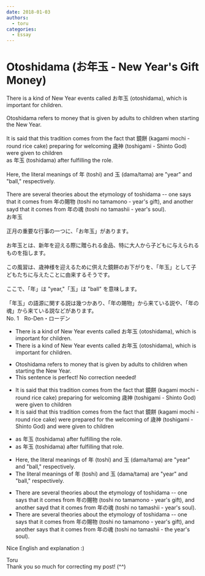 ```yaml
---
date: 2018-01-03
authors:
  - toru
categories:
  - Essay
---
```


<h1 id="subject_show">Otoshidama (お年玉 - New Year's Gift Money)</h1>
<div class="date" hidden>Jan 3, 2018 15:35</div>
<div id="post"><div id="body_show_ori">
There is a kind of New Year events called お年玉 (otoshidama), which is important for children.<br/><br/>Otoshidama refers to money that is given by adults to children when starting the New Year.<br/><br/>It is said that this tradition comes from the fact that 鏡餅 (kagami mochi - round rice cake) preparing for welcoming 歳神 (toshigami - Shinto God) were given to children <br/>as 年玉 (toshidama) after fulfilling the role.<br/><br/>Here, the literal meanings of 年 (toshi) and 玉 (dama/tama) are "year" and "ball," respectively.<br/><br/>There are several theories about the etymology of toshidama -- one says that it comes from 年の賜物 (toshi no tamamono - year's gift), and another sayd that it comes from 年の魂 (toshi no tamashii - year's soul).
</div></div>

<!-- more -->

<div id="post_ja"><div id="body_show_mo">
お年玉<br/><br/>正月の重要な行事の一つに、「お年玉」があります。<br/><br/>お年玉とは、新年を迎える際に贈られる金品、特に大人から子どもに与えられるものを指します。<br/><br/>この風習は、歳神様を迎えるために供えた鏡餅のお下がりを、「年玉」として子どもたちに与えたことに由来するそうです。<br/><br/>ここで、「年」は "year,"「玉」は "ball" を意味します。<br/><br/>「年玉」の語源に関する説は幾つかあり、「年の賜物」から来ている説や、「年の魂」から来ている説などがあります。
</div></div>
<div id="block"><div class="first_name"> No. 1　<span class="just_name">Ro-Den・ローデン</span></div><div id="block2">
<ul class="correction_field">
<li class="incorrect">There is a kind of New Year events called お年玉 (otoshidama), which is important for children.</li>
<li class="corrected correct">
There is a kind of New Year event<span class="sline">s</span> called お年玉 (otoshidama), which is important for children.
</li>
</ul>
<ul class="correction_field">
<li class="incorrect">Otoshidama refers to money that is given by adults to children when starting the New Year.</li>
<li class="corrected perfect">This sentence is perfect! No correction needed!</li>
</ul>
<ul class="correction_field">
<li class="incorrect">It is said that this tradition comes from the fact that 鏡餅 (kagami mochi - round rice cake) preparing for welcoming 歳神 (toshigami - Shinto God) were given to children </li>
<li class="corrected correct">
It is said that this tradition comes from the fact that 鏡餅 (kagami mochi - round rice cake) were prepared for the welcoming of 歳神 (toshigami - Shinto God) and were given to children 
</li>
</ul>
<ul class="correction_field">
<li class="incorrect">as 年玉 (toshidama) after fulfilling the role.</li>
<li class="corrected correct">
as 年玉 (toshidama) after fulfilling that role.
</li>
</ul>
<ul class="correction_field">
<li class="incorrect">Here, the literal meanings of 年 (toshi) and 玉 (dama/tama) are "year" and "ball," respectively.</li>
<li class="corrected correct">
The literal meanings of 年 (toshi) and 玉 (dama/tama) are "year" and "ball," respectively.
</li>
</ul>
<ul class="correction_field">
<li class="incorrect">There are several theories about the etymology of toshidama -- one says that it comes from 年の賜物 (toshi no tamamono - year's gift), and another sayd that it comes from 年の魂 (toshi no tamashii - year's soul).</li>
<li class="corrected correct">
There are several theories about the etymology of toshidama -- one says that it comes from 年の賜物 (toshi no tamamono - year's gift), and another says that it comes from 年の魂 (toshi no tamashii - the year's soul).
</li>
</ul>
<p class="comment_small">
 Nice English and explanation :)
</p>

</div><div class="name"><span class="just_name">Toru</span><br>
Thank you so much for correcting my post! (^^)
</div>
</div>
